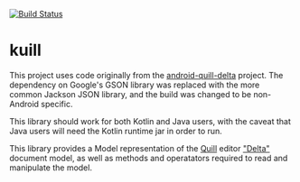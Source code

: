 [![Build Status](https://travis-ci.org/brettwooldridge/kuill.svg?branch=master)](https://travis-ci.org/brettwooldridge/kuill)

# kuill

This project uses code originally from the [android-quill-delta](https://github.com/volser/android-quill-delta) project.  The dependency
on Google's GSON library was replaced with the more common Jackson JSON library, and the build was changed to be non-Android specific.

This library should work for both Kotlin and Java users, with the caveat that Java users will need the Kotlin runtime jar in order to run.

This library provides a Model representation of the [Quill](https://quilljs.com) editor ["Delta"](https://quilljs.com/docs/delta/) document model, as well as methods and operatators required to read and manipulate the model.

